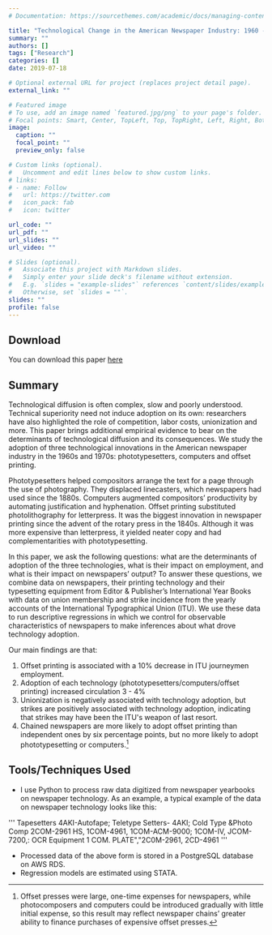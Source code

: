 ```yaml
---
# Documentation: https://sourcethemes.com/academic/docs/managing-content/

title: "Technological Change in the American Newspaper Industry: 1960 - 1976"
summary: ""
authors: []
tags: ["Research"]
categories: []
date: 2019-07-18

# Optional external URL for project (replaces project detail page).
external_link: ""

# Featured image
# To use, add an image named `featured.jpg/png` to your page's folder.
# Focal points: Smart, Center, TopLeft, Top, TopRight, Left, Right, BottomLeft, Bottom, BottomRight.
image:
  caption: ""
  focal_point: ""
  preview_only: false

# Custom links (optional).
#   Uncomment and edit lines below to show custom links.
# links:
# - name: Follow
#   url: https://twitter.com
#   icon_pack: fab
#   icon: twitter

url_code: ""
url_pdf: ""
url_slides: ""
url_video: ""

# Slides (optional).
#   Associate this project with Markdown slides.
#   Simply enter your slide deck's filename without extension.
#   E.g. `slides = "example-slides"` references `content/slides/example-slides.md`.
#   Otherwise, set `slides = ""`.
slides: ""
profile: false
---
```


## Download

You can download this paper [here](https://aniketpanjwani.com/file/newspaper-technology.pdf)

## Summary

Technological diffusion is often complex, slow and poorly understood. Technical superiority need not induce adoption on its own: researchers have also highlighted the role of competition, labor costs, unionization and more. This paper brings additional empirical evidence to bear on the determinants of technological diffusion and its consequences. We study the adoption of three technological innovations in the American newspaper industry in the 1960s and 1970s: phototypesetters, computers and offset printing. 

Phototypesetters helped compositors arrange the text for a page through the use of photography. They displaced linecasters, which newspapers had used since the 1880s. Computers augmented compositors’ productivity by automating justification and hyphenation. Offset printing substituted photolithography for letterpress. It was the biggest innovation in newspaper printing since the advent of the rotary press in the 1840s. Although it was more expensive than letterpress, it yielded neater copy and had complementarities with phototypesetting.

In this paper, we ask the following questions: what are the determinants of adoption of the three technologies, what is their impact on employment, and what is their impact on newspapers’ output? To answer these questions, we combine data on newspapers, their printing technology and their typesetting equipment from Editor & Publisher’s International Year Books with data on union membership and strike incidence from the yearly accounts of the International Typographical Union (ITU). We use these data to run descriptive regressions in which we control for observable characteristics of newspapers to make inferences about what drove technology adoption.

Our main findings are that:

1. Offset printing is associated with a 10% decrease in ITU journeymen employment.
2. Adoption of each technology (phototypesetters/computers/offset printing) increased circulation 3 - 4%
3. Unionization is negatively associated with technology adoption, but strikes are positively associated with technology adoption, indicating that strikes may have been the ITU's weapon of last resort.
4. Chained newspapers are more likely to adopt offset printing than independent ones by six percentage points, but no more likely to adopt phototypesetting or computers.[^1]

## Tools/Techniques Used

+ I use Python to process raw data digitized from newspaper yearbooks on newspaper technology. As an example, a typical example of the data on newspaper technology looks like this:

'''
Tapesetters 4AKI-Autofape; Teletype Setters- 4AKI; Cold Type &Photo Comp 2COM-2961 HS, 1COM-4961, 1COM-ACM-9000; 1COM-IV, JCOM-7200,: OCR Equipment 1 COM. PLATE","2C0M-2961, 2CD-4961
'''

+ Processed data of the above form is stored in a PostgreSQL database on AWS RDS.
+ Regression models are estimated using STATA.

[^1]:  Offset presses were large, one-time expenses for newspapers, while photocomposers and computers could be introduced gradually with little initial expense, so this result may reflect newspaper chains’ greater ability to finance purchases of expensive offset presses.
